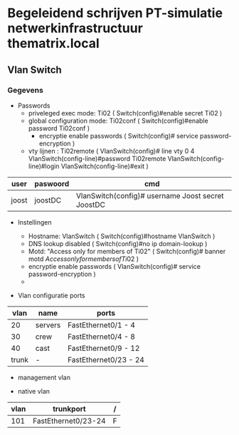 # Begeleidend schrijven PT-simulatie netwerkinfrastructuur thematrix.local

## Vlan Switch
### Gegevens
- Passwords
    - priveleged exec mode: Ti02 ( Switch(config)#enable secret Ti02 )
    - global configuration mode: Ti02conf ( Switch(config)#enable password Ti02conf )
        - encryptie enable passwords ( Switch(config)# service password-encryption )
    - vty lijnen : Ti02remote 
            ( VlanSwitch(config)#  line vty 0 4
            VlanSwitch(config-line)#password Ti02remote
            VlanSwitch(config-line)#login
            VlanSwitch(config-line)#exit )

 | user | paswoord | cmd |
 | ---- | -------- | - |
 | joost | joostDC |  VlanSwitch(config)# username Joost secret JoostDC |

- Instellingen
    - Hostname: VlanSwitch ( Switch(config)#hostname VlanSwitch )
    - DNS lookup disabled ( Switch(config)#no ip domain-lookup ) 
    - Motd: "Access only for members of Ti02" ( Switch(config)# banner motd $Access only for members of Ti02$ )
    - encryptie enable passwords ( VlanSwitch(config)# service password-encryption )
    - 

- Vlan configuratie ports

| vlan | name | ports |
| ---- | -------- | - |
| 20 | servers |  FastEthernet0/1 - 4 |
| 30 | crew |  FastEthernet0/4 - 8 |
| 40 | cast |  FastEthernet0/9 - 12 |
| trunk | - |  FastEthernet0/23 - 24 |

- management vlan

- native vlan

| vlan | trunkport | / |
| ---- | -------- | - |
| 101 | FastEthernet0/23-24 |  F |




    


